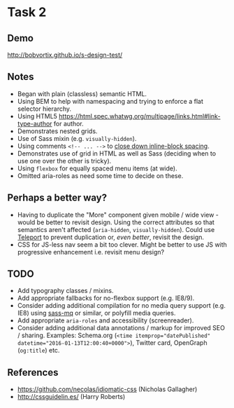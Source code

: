 # Task 2

## Demo

http://bobvortix.github.io/s-design-test/

## Notes

- Began with plain (classless) semantic HTML.
- Using BEM to help with namespacing and trying to enforce a flat selector hierarchy.
- Using HTML5 https://html.spec.whatwg.org/multipage/links.html#link-type-author for author.
- Demonstrates nested grids.
- Use of Sass mixin (e.g. `visually-hidden`).
- Using comments `<!-- ... -->` to [close down inline-block spacing](https://css-tricks.com/fighting-the-space-between-inline-block-elements/).
- Demonstrates use of grid in HTML as well as Sass (deciding when to use one over the other is tricky).
- Using `flexbox` for equally spaced menu items (at wide).
- Omitted aria-roles as need some time to decide on these.

## Perhaps a better way?

- Having to duplicate the "More" component given mobile / wide view - would be better to revisit design. Using the correct attributes so that semantics aren't affected (`aria-hidden`, `visually-hidden`). Could use [Teleport](http://bbc.github.io/teleport/) to prevent duplication or, *even better*, revisit the design.
- CSS for JS-less nav seem a bit too clever. Might be better to use JS with progressive enhancement i.e. revisit menu design?

## TODO

- Add typography classes / mixins.
- Add appropriate fallbacks for no-flexbox support (e.g. IE8/9).
- Consider adding additional compilation for no media query support (e.g. IE8) using [sass-mq](https://github.com/sass-mq/sass-mq) or similar, or polyfill media queries.
- Add appropriate `aria-roles` and accessibility (screenreader).
- Consider adding additional data annotations / markup for improved SEO / sharing. Examples: Schema.org (`<time itemprop="datePublished" datetime="2016-01-13T12:00:40+0000">`), Twitter card, OpenGraph (`og:title`) etc.

## References

- https://github.com/necolas/idiomatic-css (Nicholas Gallagher)
- http://cssguidelin.es/ (Harry Roberts)